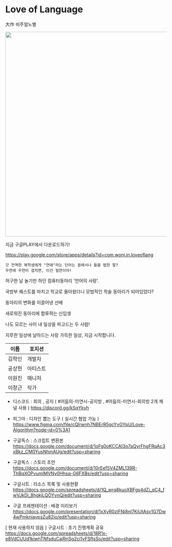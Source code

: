 # Love of Language
大作 비주얼노벨

<img src="./vnResource/etcGraphic/screenshot_0.png" width="640px" height="auto">

지금 구글PLAY에서 다운로드하기!

https://play.google.com/store/apps/details?id=com.wonj.in.loveoflang



```
갓 전역한 복학생에게 "연애"라는 단어는 꿈에서나 들을 법한 말?
우연에 우연이 겹치면, 이건 필연이야!
```


허구한 날 놀기만 하던 컴퓨터동아리 '언어의 사랑'.

국방부 퀘스트를 마치고 학교로 돌아왔더니 모범적인 학술 동아리가 되어있었다?



동아리의 변화를 이끌어낸 선배

새로워진 동아리에 합류하는 신입생

나도 모르는 사이 내 일상을 파고드는 두 사람!


지루한 일상에 날아드는 사랑 가득한 일상, 지금 시작합니다.


|이름|포지션|
|------|---|
|김학인|개발자|
|공상현|아티스트|
|이원진|매니저|
|이창근|작가|


* 디스코드 : 회의 , 공지 ( #어둠의-미연시-공지방 , #어둠의-미연시-회의방 2개 채널 사용 )
https://discord.gg/kSqYkyh

* 피그마 : 디자인 뽑는 도구 ( 실시간 협업 가능 )
https://www.figma.com/file/cQlrwnh7NBErR5gcYvGYpU/Love-Algorithm?node-id=0%3A1

* 구글독스 : 스크립트 변환본
https://docs.google.com/document/d/1oFg0oKCCAI3o7aQyrFhgFRqAc3xBkz_CM0YusNhmAUg/edit?usp=sharing

* 구글독스 : 스토리 초안
https://docs.google.com/document/d/10rEef5V4ZML139R-ThBqXOPvumIMVNy0Hhsq-G6FXBs/edit?usp=sharing

* 구글시트 : 리소스 목록 및 사용현황
https://docs.google.com/spreadsheets/d/1Q_wrq8kuoXBFgs4dZi_qC4_fwVJkDi_8hgkjLQOYvnQ/edit?usp=sharing

* 구글 프레젠테이션 : 배경 미리보기
https://docs.google.com/presentation/d/1xXyR0zlFNi8nl7KiUtAsv1G7Dw4wPmkniaypsZu82io/edit?usp=sharing

[ 현재 사용하지 않음 ]
구글시트 : 초기 진행계획 공유
https://docs.google.com/spreadsheets/d/18R1x-e8VdCUUd1kiwhTNfsduCajRnSg2ci1vFSfIsSo/edit?usp=sharing
